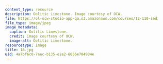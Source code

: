 ```yaml
---
content_type: resource
description: Oolitic Limestone. Image courtesy of OCW.
file: https://ol-ocw-studio-app-qa.s3.amazonaws.com/courses/12-110-sedimentary-geology-fall-2004/4a7bf6c07eecb135e2e26856e704984e_18.jpg
file_type: image/jpeg
image_metadata:
  caption: Oolitic Limestone.
  credit: Image courtesy of OCW.
  image-alt: Oolitic Limestone.
resourcetype: Image
title: 18.jpg
uid: 4a7bf6c0-7eec-b135-e2e2-6856e704984e
---
```

